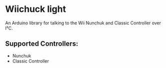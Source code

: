 # Wiichuck light
An Arduino library for talking to the Wii Nunchuk and Classic Controller over I²C.

## Supported Controllers:

* Nunchuk
* Classic Controller
